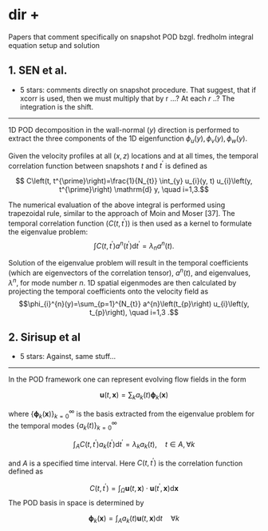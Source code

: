 # dir +

Papers that comment specifically on snapshot POD bzgl. fredholm integral equation setup and solution

## 1. SEN et al.
+ 5 stars: comments directly on snapshot procedure. That suggest, that if xcorr is used, then we must multiply that by r ...? At each $r$ ..? The integration is the shift.
---
1D POD decomposition in the wall-normal $(y)$ direction is performed to extract the three components of the 1D eigenfunction $\phi_{u}(y), \phi_{v}(y), \phi_{w}(y)$. 

Given the velocity profiles at all $(x, z)$ locations and at all times, the temporal correlation function between snapshots $t$ and $t^{\prime}$ is defined as

$$ C\left(t, t^{\prime}\right)=\frac{1}{N_{t}} \int_{y} u_{i}(y, t) u_{i}\left(y, t^{\prime}\right) \mathrm{d} y, \quad i=1,3.$$

The numerical evaluation of the above integral is performed using trapezoidal rule, similar to the approach of Moin and Moser [37]. The temporal correlation function $\left(C\left(t, t^{\prime}\right)\right)$ is then used as a kernel to formulate the eigenvalue problem:
$$ \int C\left(t, t^{\prime}\right) a^{n}\left(t^{\prime}\right) \mathrm{d} t^{\prime}=\lambda_{n} a^{n}(t).$$

Solution of the eigenvalue problem will result in the temporal coefficients (which are eigenvectors of the correlation tensor), $a^{n}(t)$, and eigenvalues, $\lambda^{n}$, for mode number $n$. 1D spatial eigenmodes are then calculated by projecting the temporal coefficients onto the velocity field as
$$\phi_{i}^{n}(y)=\sum_{p=1}^{N_{t}} a^{n}\left(t_{p}\right) u_{i}\left(y, t_{p}\right), \quad i=1,3 .$$

## 2. Sirisup et al 
+ 5 stars: Against, same stuff...
---
In the POD framework one can represent evolving flow fields in the form

$$\mathbf{u}(t, \mathbf{x})=\sum_{k} a_{k}(t) \boldsymbol{\phi}_{k}(\mathbf{x})$$

where $\left\{\boldsymbol{\phi}_{k}(\mathbf{x})\right\}_{k=0}^{\infty}$ 
is the basis extracted from the eigenvalue problem for the temporal modes $\left\{a_{k}(t)\right\}_{k=0}^{\infty}$

$$\int_{A} C\left(t, t^{\prime}\right) a_{k}\left(t^{\prime}\right) \mathrm{d} t^{\prime}=\lambda_{k} a_{k}(t), \quad t \in A, \forall k$$

and $A$ is a specified time interval. Here $C\left(t, t^{\prime}\right)$ is the correlation function defined as

$$C\left(t, t^{\prime}\right)=\int_{\Omega} \mathbf{u}(t, \mathbf{x}) \cdot \mathbf{u}\left(t^{\prime}, \mathbf{x}\right) \mathrm{d} \mathbf{x}$$
The POD basis in space is determined by

$$\boldsymbol{\phi}_{k}(\mathbf{x})=\int_{A} a_{k}(t) \mathbf{u}(t, \mathbf{x}) \mathrm{d} t \quad \forall k$$
